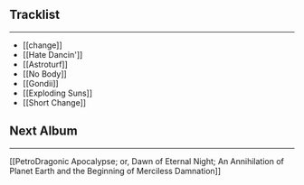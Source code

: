 ## Tracklist
___
- [[change]]
- [[Hate Dancin']]
- [[Astroturf]]
- [[No Body]]
- [[Gondii]]
- [[Exploding Suns]]
- [[Short Change]]
## Next Album
___
[[PetroDragonic Apocalypse; or, Dawn of Eternal Night; An Annihilation of Planet Earth and the Beginning of Merciless Damnation]]